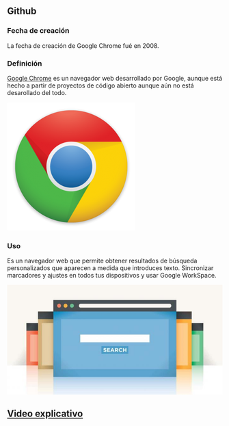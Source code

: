 ## **Github**


### **Fecha de creación**

La fecha de creación de Google Chrome fué en 2008.

### **Definición**

[Google Chrome](https://www.google.es) es un navegador web  desarrollado por Google, aunque está hecho a partir de proyectos de código abierto aunque aún no está desarollado del todo.


![foto](https://github.com/RobertoNobleMaestro/RobertoNobleMaestro-SMX2-M8UF1A1-GoogleChrome-2008/blob/main/chrome_02_01_l.png)  
 
### **Uso**

Es un navegador web que permite obtener resultados de búsqueda personalizados que aparecen a medida que introduces texto. Sincronizar marcadores y ajustes en todos tus dispositivos y usar Google WorkSpace. 


![Foto](https://github.com/RobertoNobleMaestro/RobertoNobleMaestro-SMX2-M8UF1A1-GoogleChrome-2008/blob/main/b63e807f0e9c9b690e5e6200be115403.jpeg)



## [**Video explicativo**](https://www.youtube.com/watch?v=2_cBUkL6j6U)
